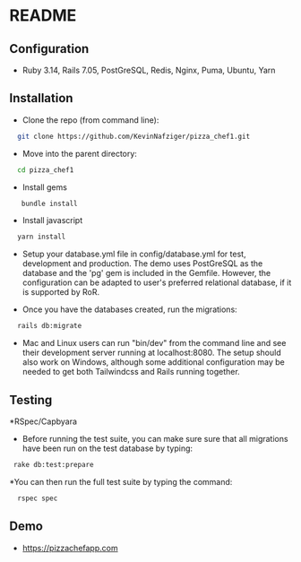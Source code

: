 # README

## Configuration
* Ruby 3.14, Rails 7.05, PostGreSQL, Redis, Nginx, Puma, Ubuntu, Yarn

## Installation
* Clone the repo (from command line):
 ```sh
   git clone https://github.com/KevinNafziger/pizza_chef1.git
 ```
* Move into the parent directory:
 ```sh
   cd pizza_chef1
 ```
* Install gems
```sh
   bundle install
```
* Install javascript
```sh
  yarn install
```
* Setup your database.yml file in config/database.yml for test, development and production. The demo uses PostGreSQL as the database and the 'pg' gem is included in the Gemfile. However, the configuration can be adapted to user's preferred relational database, if it is supported by RoR.

* Once you have the databases created, run the migrations:
```sh
  rails db:migrate
```
* Mac and Linux users can run "bin/dev" from the command line and see their development server running at localhost:8080. The setup should also work on Windows, although  some additional configuration may be needed to get both Tailwindcss and Rails running together.

## Testing
 *RSpec/Capbyara
 * Before running the test suite, you can make sure sure that all migrations have been run on the test database by typing:
 ```sh
  rake db:test:prepare
 ```
 *You can then run the full test suite by typing the command:
 ```sh
   rspec spec
 ```

## Demo
 * https://pizzachefapp.com <br>
